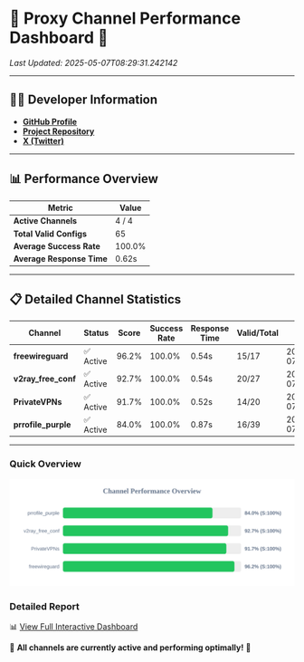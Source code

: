 # 🌟 Proxy Channel Performance Dashboard 🌟

_Last Updated: 2025-05-07T08:29:31.242142_

---

## 👩‍💻 Developer Information

- **[GitHub Profile](https://github.com/4n0nymou3)**  
- **[Project Repository](https://github.com/4n0nymou3/multi-proxy-config-fetcher)**  
- **[X (Twitter)](https://x.com/4n0nymou3)**  

---

## 📊 Performance Overview

| Metric                | Value       |
|-----------------------|-------------|
| **Active Channels**   | 4 / 4       |
| **Total Valid Configs** | 65          |
| **Average Success Rate** | 100.0%      |
| **Average Response Time** | 0.62s       |

---

## 📋 Detailed Channel Statistics

| Channel          | Status     | Score  | Success Rate | Response Time | Valid/Total | Last Success               |
|------------------|------------|--------|--------------|---------------|-------------|----------------------------|
| **freewireguard**  | ✅ Active  | 96.2%  | 100.0% | 0.54s         | 15/17       | 2025-05-07T08:29:31.240800 |
| **v2ray_free_conf**  | ✅ Active  | 92.7%  | 100.0% | 0.54s         | 20/27       | 2025-05-07T08:29:30.128489 |
| **PrivateVPNs**  | ✅ Active  | 91.7%  | 100.0% | 0.52s         | 14/20       | 2025-05-07T08:29:30.677605 |
| **prrofile_purple**  | ✅ Active  | 84.0%  | 100.0% | 0.87s         | 16/39       | 2025-05-07T08:29:29.557513 |

---

### Quick Overview
<div align="center">
  <a href="https://raw.githubusercontent.com/nullluser/NullRepo/refs/heads/main/assets/channel_stats_chart.svg">
    <img src="https://raw.githubusercontent.com/nullluser/NullRepo/refs/heads/main/assets/channel_stats_chart.svg" alt="Source Performance Statistics" width="800">
  </a>
</div>

### Detailed Report
📊 [View Full Interactive Dashboard](https://htmlpreview.github.io/?https://github.com/nullluser/NullRepo/blob/main/assets/performance_report.html)

🎉 **All channels are currently active and performing optimally!** 🎉
